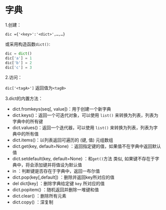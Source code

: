 # 字典

1.创建：

`dic ={'<key>':'<dict>',…,…}`

或采用构造函数`dict()`:

```python
dic = dict()
dic['a'] = 1
dic['b'] = 2
dic['c'] = 3
```

2.访问：

`dic['<tagA>']`   返回值为`<tagB>`

3.dict的内置方法：

- dict.fromkeys(seq[, value])：用于创建一个新字典
- dict.keys()：返回一个可迭代对象，可以使用 `list()` 来转换为列表，列表为字典中的所有键
- dict.values()：返回一个迭代器，可以使用 `list()` 来转换为列表，列表为字典中的所有值
- dict.items()：以列表返回可遍历的 (键, 值) 元组数组
- dict.get(key, default=None) ：返回指定键的值，如果值不在字典中返回默认值
- dict.setdefault(key, default=None) ：和`get()`方法 类似, 如果键不存在于字典中，将会添加键并将值设为默认值
- <key> in <dict>  ：判断键是否存在于字典中，返回一布尔值
- dict.pop(key[,default]) ：删除并返回key所对应的值
- del dict[key] ：删除字典给定键 `key` 所对应的值
- dict.popitem() ：随机返回并删除一堆键和值
- dict.clear() ：删除所有元素
- dict.copy()  ：深复制




